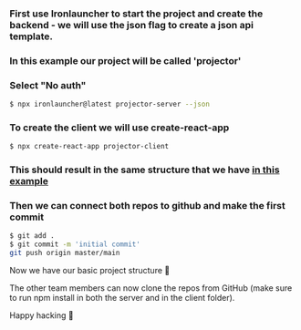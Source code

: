 ### First use Ironlauncher to start the project and create the backend - we will use the json flag to create a json api template.

### In this example our project will be called 'projector'

### Select "No auth"

```bash
$ npx ironlauncher@latest projector-server --json
```

### To create the client we will use create-react-app
```bash
$ npx create-react-app projector-client
```

### This should result in the same structure that we have [in this example](https://github.com/Ironhack-Berlin-WDFT-January-2023/w8d1)

### Then we can connect both repos to github and make the first commit

```bash
$ git add .
$ git commit -m 'initial commit'
git push origin master/main
```

Now we have our basic project structure 💪 

The other team members can now clone the repos from GitHub (make sure to run npm install in both the server and in the client folder).

Happy hacking 💙